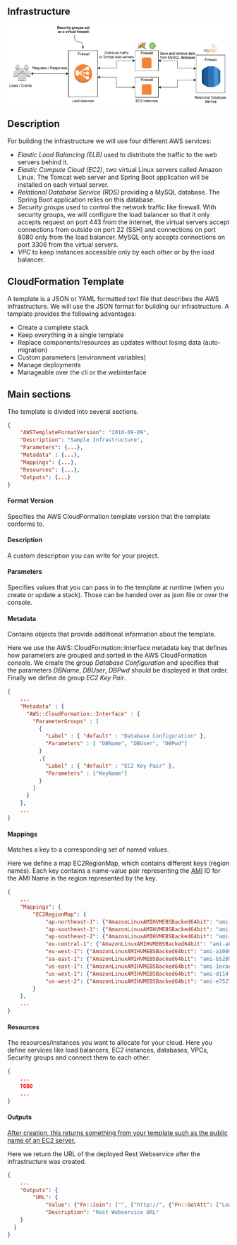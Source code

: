 ## Infrastructure
![simple_mockup](images/simple_overview.png)


## Description
For building the infrastructure we will use four different AWS services:

- *Elastic Load Balancing (ELB)* used to distribute the traffic to the web servers behind it.
- *Elastic Compute Cloud (EC2)*, two virtual Linux servers called Amazon Linux. The Tomcat web server and Spring Boot application will be installed on each virtual server.
- *Relational Database Service (RDS)* providing a MySQL database. The Spring Boot application relies on this database. 
- *Security groups* used to control the network traffic like firewall. With security groups, we will configure the load balancer so that it only accepts request on port 443 from the internet, the virtual servers accept connections from outside on port 22 (SSH) and connections on port 8080 only from the load balancer. MySQL only accepts connections on port 3306 from the virtual servers.
- *VPC* to keep instances accessible only by each other or by the load balancer.

## CloudFormation Template
A template is a JSON or YAML formatted text file that describes the AWS infrastructure. We will use  the JSON format for building our infrastructure.
A template provides the following advantages:

- Create a complete stack
- Keep everything in a single template
- Replace components/resources as updates without losing data (auto-migration)
- Custom parameters (environment variables)
- Manage deployments
- Manageable over the cli or the webinterface


## Main sections

The template is divided into several sections.

```json
{
	"AWSTemplateFormatVersion": "2010-09-09",
	"Description": "Sample Infrastructure",
	"Parameters": {...},
	"Metadata" : {...},
	"Mappings": {...},
	"Resources": {...},
	"Outputs": {...}
}
```

#### Format Version
Specifies the AWS CloudFormation template version that the template conforms to.

#### Description
A custom description you can write for your project.

#### Parameters
Specifies values that you can pass in to the template at runtime (when you create or update a stack). Those can be handed over as json file or over the console.

#### Metadata
Contains objects that provide additional information about the template. 

Here we use the AWS::CloudFormation::Interface metadata key that defines how parameters are grouped and sorted in the AWS CloudFormation console. We create the group *Database Configuration* and specifies that the parameters  *DBName*, *DBUser*, *DBPwd* should be displayed in that order. Finally we define de group *EC2 Key Pair*.

```json
{
	...
	"Metadata" : {
      "AWS::CloudFormation::Interface" : {
        "ParameterGroups" : [
          {
            "Label" : { "default" : "Database Configuration" },
            "Parameters" : [ "DBName", "DBUser", "DBPwd"]
          }
          ,{
            "Label" : { "default" : "EC2 Key Pair" },
            "Parameters" : ["KeyName"]
          }
        ]
      }
    },
	...
}
```

#### Mappings
Matches a key to a corresponding set of named values.

Here we define a map EC2RegionMap, which contains different keys (region names). Each key contains a name-value pair representing the [AMI](http://docs.aws.amazon.com/AWSEC2/latest/UserGuide/AMIs.html) ID for the AMI Name in the region represented by the key.

```json
{
	...
	"Mappings": {
		"EC2RegionMap": {
			"ap-northeast-1": {"AmazonLinuxAMIHVMEBSBacked64bit": "ami-cbf90ecb"},
			"ap-southeast-1": {"AmazonLinuxAMIHVMEBSBacked64bit": "ami-68d8e93a"},
			"ap-southeast-2": {"AmazonLinuxAMIHVMEBSBacked64bit": "ami-fd9cecc7"},
			"eu-central-1": {"AmazonLinuxAMIHVMEBSBacked64bit": "ami-a8221fb5"},
			"eu-west-1": {"AmazonLinuxAMIHVMEBSBacked64bit": "ami-a10897d6"},
			"sa-east-1": {"AmazonLinuxAMIHVMEBSBacked64bit": "ami-b52890a8"},
			"us-east-1": {"AmazonLinuxAMIHVMEBSBacked64bit": "ami-1ecae776"},
			"us-west-1": {"AmazonLinuxAMIHVMEBSBacked64bit": "ami-d114f295"},
			"us-west-2": {"AmazonLinuxAMIHVMEBSBacked64bit": "ami-e7527ed7"}
		}
	},
	...
}
```

#### Resources
The resources/instances you want to allocate for your cloud. Here you define services like load balancers, EC2 instances, databases, VPCs, Security groups and connect them to each other.

```json
{
	...
	TODO
	...
}
```

#### Outputs
[After creation, this returns something from your template such as the public name of an EC2 server.](http://docs.aws.amazon.com/AWSCloudFormation/latest/UserGuide/outputs-section-structure.html)

Here we return the URL of the deployed Rest Webservice after the infrastructure was created.

```json
{
	...
	"Outputs": {
    	"URL": {
      		"Value": {"Fn::Join": ["", ["http://", {"Fn::GetAtt": ["LoadBalancer", "DNSName"]}, "/hi"]]},
      		"Description": "Rest Webservice URL"
    }
  }
}
```

